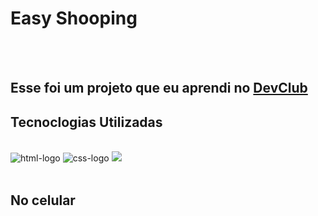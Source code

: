 <h1>Easy Shooping</h1>
<br>
<br>
<h2> Esse foi um projeto que eu aprendi no <a href="https://rodolfomori.com.br/devclub">DevClub</a></h2>
<h2>Tecnoclogias Utilizadas</h2>
<br>
<img src="https://img.shields.io/badge/HTML-239120?style=for-the-badge&logo=html5&logoColor=white" alt="html-logo">
<img src="https://img.shields.io/badge/CSS-239120?&style=for-the-badge&logo=css3&logoColor=white" alt="css-logo">

<img src="https://github.com/LekaRegina/Easy-Shopping/blob/master/Assents/c%C3%B3pia%20de%20Captura%20de%20Tela%202023-07-28%20%C3%A0s%2015.29.28.png?raw=true">
<br>
<br>
<h2>No celular</h2>
<imag src="https://github.com/LekaRegina/Easy-Shopping/blob/master/Assents/Captura%20de%20Tela%202023-07-28%20%C3%A0s%2015.30.36%20(1).png?raw=true">
























